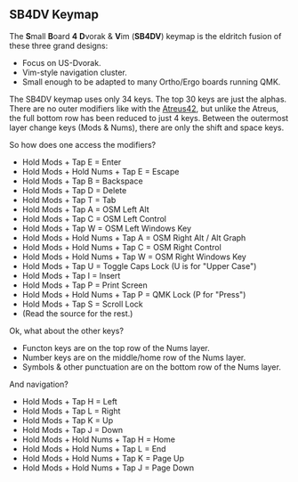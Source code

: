 ## SB4DV Keymap
The **S**mall **B**oard **4** **D**vorak & **V**im (**SB4DV**) keymap is the eldritch fusion of these three grand designs:
 - Focus on US-Dvorak.
 - Vim-style navigation cluster.
 - Small enough to be adapted to many Ortho/Ergo boards running QMK.

The SB4DV keymap uses only 34 keys. The top 30 keys are just the alphas. There are no outer modifiers like with the [Atreus42](https://atreus.technomancy.us/), but unlike the Atreus, the full bottom row has been reduced to just 4 keys. Between the outermost layer change keys (Mods & Nums), there are only the shift and space keys.

So how does one access the modifiers?
 - Hold Mods + Tap E = Enter
 - Hold Mods + Hold Nums + Tap E = Escape
 - Hold Mods + Tap B = Backspace
 - Hold Mods + Tap D = Delete
 - Hold Mods + Tap T = Tab
 - Hold Mods + Tap A = OSM Left Alt
 - Hold Mods + Tap C = OSM Left Control
 - Hold Mods + Tap W = OSM Left Windows Key
 - Hold Mods + Hold Nums + Tap A = OSM Right Alt / Alt Graph
 - Hold Mods + Hold Nums + Tap C = OSM Right Control
 - Hold Mods + Hold Nums + Tap W = OSM Right Windows Key
 - Hold Mods + Tap U = Toggle Caps Lock (U is for "Upper Case")
 - Hold Mods + Tap I = Insert
 - Hold Mods + Tap P = Print Screen
 - Hold Mods + Hold Nums + Tap P = QMK Lock (P for "Press")
 - Hold Mods + Tap S = Scroll Lock
 - (Read the source for the rest.)

Ok, what about the other keys?
 - Functon keys are on the top row of the Nums layer.
 - Number keys are on the middle/home row of the Nums layer.
 - Symbols & other punctuation are on the bottom row of the Nums layer.

And navigation?
 - Hold Mods + Tap H = Left
 - Hold Mods + Tap L = Right
 - Hold Mods + Tap K = Up
 - Hold Mods + Tap J = Down
 - Hold Mods + Hold Nums + Tap H = Home
 - Hold Mods + Hold Nums + Tap L = End
 - Hold Mods + Hold Nums + Tap K = Page Up
 - Hold Mods + Hold Nums + Tap J = Page Down

